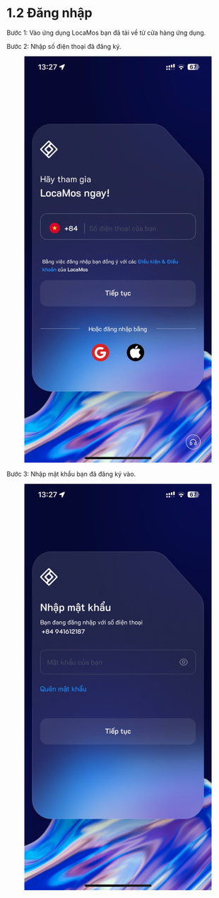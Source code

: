 # 1.2 Đăng nhập

Bước 1: Vào ứng dụng LocaMos bạn đã tải về từ cửa hàng ứng dụng.

Bước 2: Nhập số điện thoại đã đăng ký.

<figure><img src="../../../.gitbook/assets/image (95).png" alt=""><figcaption></figcaption></figure>

Bước 3: Nhập mật khẩu bạn đã đăng ký vào.

<figure><img src="../../../.gitbook/assets/image (96).png" alt=""><figcaption></figcaption></figure>
